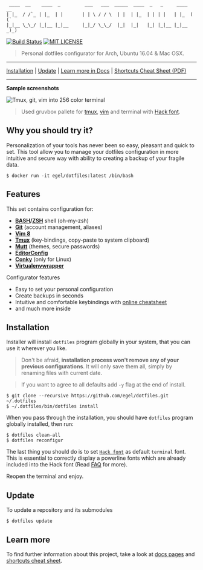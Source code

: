 ```
 ____  __    ____  _         ___   ___  _____  ____  _   _     ____  __
| |_  / /`_ | |_  | |       | | \ / / \  | |  | |_  | | | |   | |_  ( (`
|_|__ \_\_/ |_|__ |_|__     |_|_/ \_\_/  |_|  |_|   |_| |_|__ |_|__ _)_)
```

[![Build Status](https://travis-ci.org/egel/dotfiles.svg?branch=master)](https://travis-ci.org/egel/dotfiles)
[![MIT LICENSE](http://img.shields.io/badge/license-MIT-yellowgreen.svg?style=square)](https://github.com/egel/dotfiles/blob/master/LICENSE)

> Personal dotfiles configurator for Arch, Ubuntu 16.04 & Mac OSX.

* * *
[Installation](#installation) | [Update](#update) | [Learn more in Docs][dotfiles-docs] | [Shortcuts Cheat Sheet (PDF)][shortcuts-cheat-sheet]
* * *
**Sample screenshots**

<img src="https://github.com/egel/dotfiles/blob/master/docs/assets/dotfiles_screenshot.png" title="Tmux, git, vim into 256 color terminal" />

> Used gruvbox pallete for [tmux](https://github.com/egel/tmux-gruvbox), [vim](https://github.com/morhetz/gruvbox) and terminal with [Hack font][hack-font-webpage].

## Why you should try it?
Personalization of your tools has never been so easy, pleasant and quick to set.
This tool allow you to manage your dotfiles configuration in more intuitive and
secure way with ability to creating a backup of your fragile data.

```shell
$ docker run -it egel/dotfiles:latest /bin/bash
```

## Features
This set contains configuration for:
-   **[BASH][bash-webpage]/[ZSH][zsh-webpage]** shell (oh-my-zsh)
-   **[Git][git-webpage]** (account management, aliases)
-   **[Vim 8][vim-webpage]**
-   **[Tmux][tmux-webpage]** (key-bindings, copy-paste to system clipboard)
-   **[Mutt][mutt-webpage]** (themes, secure passwords)
-   **[EditorConfig][editorconfig-webpage]**
-   **[Conky][conky-webpage]** (only for Linux)
-   **[Virtualenvwrapper][virtulenvwrapper-webpage]**

Configurator features
-   Easy to set your personal configuration
-   Create backups in seconds
-   Intuitive and comfortable keybindings with [online cheatsheet][shortcuts-cheat-sheet]
-   and much more inside


## Installation
Installer will install `dotfiles` program globally in your system, that you can
use it wherever you like.

> Don't be afraid, **installation process won't remove any of your previous
> configurations**. It will only save them all, simply by renaming files with
> current date.

> If you want to agree to all defaults add `-y` flag at the end of install.

```shell
$ git clone --recursive https://github.com/egel/dotfiles.git ~/.dotfiles
$ ~/.dotfiles/bin/dotfiles install
```

When you pass through the installation, you should have `dotfiles` program
globally installed, then run:

```shell
$ dotfiles clean-all
$ dotfiles reconfigur
```

The last thing you should do is to set [`Hack font`][hack-font-webpage] as
default `terminal` font. This is essential to correctly display
a powerline fonts which are already included into the Hack font (Read [FAQ][docs-faq] for
more).

Reopen the terminal and enjoy.

## Update
To update a repository and its submodules

```shell
$ dotfiles update
```

## Learn more
To find further information about this project, take a look at [docs
pages][dotfiles-docs] and [shortcuts cheat sheet][shortcuts-cheat-sheet].

  [dotfiles-docs]: https://github.com/egel/dotfiles/blob/master/docs/index.md
  [docs-faq]: https://github.com/egel/dotfiles/tree/master/docs/faq
  [shortcuts-cheat-sheet]: http://bit.ly/1wqcChS
  [hack-font-webpage]: http://sourcefoundry.org/hack/
  [mutt-webpage]: http://www.mutt.org/
  [tmux-webpage]: https://tmux.github.io/
  [vim-webpage]: http://www.vim.org/
  [git-webpage]: https://git-scm.com/
  [zsh-webpage]: http://www.zsh.org/
  [bash-webpage]: https://www.gnu.org/software/bash/
  [editorconfig-webpage]: http://editorconfig.org/
  [conky-webpage]: https://github.com/brndnmtthws/conky
  [virtulenvwrapper-webpage]: https://virtualenvwrapper.readthedocs.io/en/latest/

